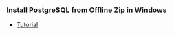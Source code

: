 ### Install PostgreSQL from Offline Zip in Windows
* [Tutorial](https://www.youtube.com/watch?v=LrxVQFQRIcE)
